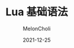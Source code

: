 ---
title: "Lua 基础语法"
date: 2021-12-25
author: MelonCholi
draft: true
tags: [Lua]
categories: [Lua]
---